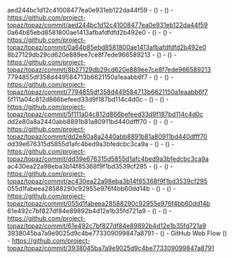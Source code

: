 aed244bc1d12c41008477ea0e931eb122da44f59 -  () -  () - https://github.com/project-topaz/topaz/commit/aed244bc1d12c41008477ea0e931eb122da44f59
0a64b85ebd8581800ae1413afbafdfdfd2b492e0 -  () -  () - https://github.com/project-topaz/topaz/commit/0a64b85ebd8581800ae1413afbafdfdfd2b492e0
8b27129db29cd620e889ee7ce8f7ede966589213 -  () -  () - https://github.com/project-topaz/topaz/commit/8b27129db29cd620e889ee7ce8f7ede966589213
7794855df358d449584713b6621150a1eaabb6f7 -  () -  () - https://github.com/project-topaz/topaz/commit/7794855df358d449584713b6621150a1eaabb6f7
5f111a04c812d866befeed33d9f187bd114c4d0c -  () -  () - https://github.com/project-topaz/topaz/commit/5f111a04c812d866befeed33d9f187bd114c4d0c
dd2e80a8a2440abb8891b81a80911bd440dfff70 -  () -  () - https://github.com/project-topaz/topaz/commit/dd2e80a8a2440abb8891b81a80911bd440dfff70
dd39e676315d5855d1afc4bed9a3bfedcbc3ca9a -  () -  () - https://github.com/project-topaz/topaz/commit/dd39e676315d5855d1afc4bed9a3bfedcbc3ca9a
ac430ea22a98eba3b14f85368f9f1bd3539cf295 -  () -  () - https://github.com/project-topaz/topaz/commit/ac430ea22a98eba3b14f85368f9f1bd3539cf295
055d1fabeea28588290c92955e976f4bb60dd14b -  () -  () - https://github.com/project-topaz/topaz/commit/055d1fabeea28588290c92955e976f4bb60dd14b
61e492c7bf827df84e89892b4d12e1b35fd721a9 -  () -  () - https://github.com/project-topaz/topaz/commit/61e492c7bf827df84e89892b4d12e1b35fd721a9
3938045ba7a9e9025d9c4be773309099847a8791 -  () - GitHub Web Flow () - https://github.com/project-topaz/topaz/commit/3938045ba7a9e9025d9c4be773309099847a8791
